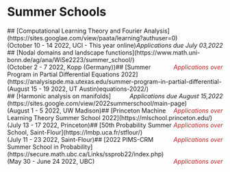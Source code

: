 <style>
  .application{
  font-style: italic;
  float:right;
  }
  .application.over{
  color:#bb2222;
  }
  .date_and_place{
  float:left;
  }
</style>

# Summer Schools

<div> ## [Computational Learning Theory and Fourier Analysis](https://sites.googlae.com/view/paata/learning?authuser=0)
<span class = 'date_and_place'>(October 10  -  14 2022, UCI - This year online)</span><span class = 'application due'> Applications due July 03,2022</span></div>


<div> ## [Nodal domains and landscape functions](https://www.math.uni-bonn.de/ag/ana/WiSe2223/summer_school/)
<span class = 'date_and_place'>(October 2  -  7 2022, Kopp (Germany))</span><span class = 'application over'>Applications over</span></div>


<div> ## [Summer Program in Partial Differential Equations 2022](https://analysispde.ma.utexas.edu/summer-program-in-partial-differential-equations-2022/)
<span class = 'date_and_place'>(August 15  -  19 2022, UT Austin)</span><span class = 'application due'> Applications due August 15,2022</span></div>


<div> ## [Harmonic analysis on manifolds](https://sites.google.com/view/2022summerschool/main-page)
<span class = 'date_and_place'>(August 1  -  5 2022, UW Madison)</span><span class = 'application over'>Applications over</span></div>


<div> ## [Princeton Machine Learning Theory Summer School 2022](https://mlschool.princeton.edu/)
<span class = 'date_and_place'>(July 13  -  17 2022, Princeton)</span><span class = 'application over'>Applications over</span></div>


<div> ## [50th Probability Summer School, Saint-Flour](https://lmbp.uca.fr/stflour/)
<span class = 'date_and_place'>(July 11  -  23 2022, Saint-Flour)</span><span class = 'application over'>Applications over</span></div>


<div> ## [2022 PIMS-CRM Summer School in Probability](https://secure.math.ubc.ca/Links/ssprob22/index.php)
<span class = 'date_and_place'>(May 30  - June 24 2022, UBC)</span><span class = 'application over'>Applications over</span></div>
